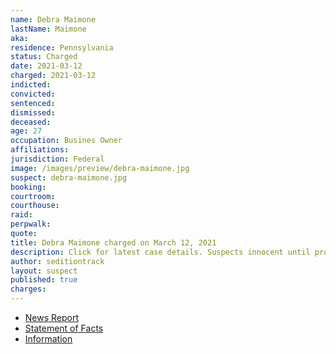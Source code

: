 ```yaml
---
name: Debra Maimone
lastName: Maimone
aka:
residence: Pennsylvania
status: Charged
date: 2021-03-12
charged: 2021-03-12
indicted:
convicted: 
sentenced:
dismissed: 
deceased:
age: 27
occupation: Busines Owner
affiliations:
jurisdiction: Federal
image: /images/preview/debra-maimone.jpg
suspect: debra-maimone.jpg
booking:
courtroom:
courthouse:
raid:
perpwalk:
quote:
title: Debra Maimone charged on March 12, 2021
description: Click for latest case details. Suspects innocent until proven guilty.
author: seditiontrack
layout: suspect
published: true
charges:
---
```

- [News Report](https://www.wpxi.com/news/top-stories/local-business-owners-charged-connection-with-violence-us-capitol/5E2CEWKFCVAZHLD5YPHS25DA3U/)
- [Statement of Facts](https://extremism.gwu.edu/sites/g/files/zaxdzs2191/f/Debra%20Maimone%20Statement%20of%20Facts.pdf)
- [Information](https://www.justice.gov/usao-dc/case-multi-defendant/file/1410636/download)

